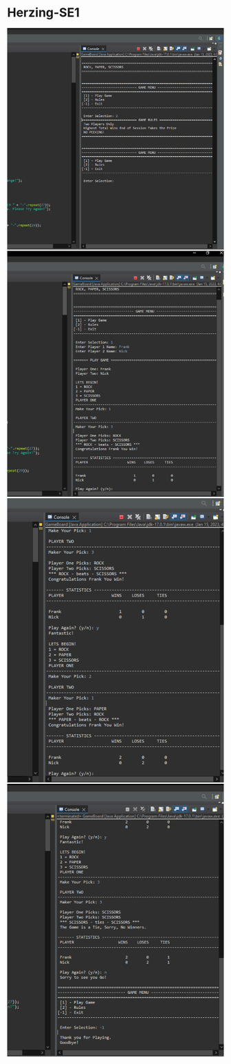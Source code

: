 # Herzing-SE1

![](images/rules.PNG)
![](images/game1.PNG)
![](images/game2.PNG)
![](images/endgame.PNG)

